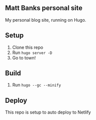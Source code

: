 ## Matt Banks personal site

My personal blog site, running on Hugo.

## Setup

1. Clone this repo
2. Run `hugo server -D`
3. Go to town!

## Build

1. Run `hugo --gc --minify`

## Deploy

This repo is setup to auto deploy to Netlify

